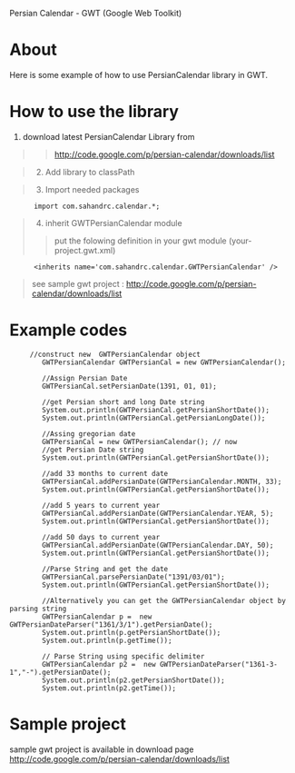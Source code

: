 Persian Calendar - GWT (Google Web Toolkit)

# About #

Here is some example of how to use PersianCalendar library in GWT.

# How to use the library #

  1. download latest PersianCalendar Library from
> > http://code.google.com/p/persian-calendar/downloads/list



> 2) Add library to classPath


> 3) Import needed packages
```
      import com.sahandrc.calendar.*;
```
> 4) inherit GWTPersianCalendar module
> > put the folowing definition in your gwt module (your-project.gwt.xml)

```
      <inherits name='com.sahandrc.calendar.GWTPersianCalendar' />
```


> see sample gwt project :
> http://code.google.com/p/persian-calendar/downloads/list

# Example codes #

```
     //construct new  GWTPersianCalendar object
        GWTPersianCalendar GWTPersianCal = new GWTPersianCalendar();
        
        //Assign Persian Date
        GWTPersianCal.setPersianDate(1391, 01, 01);

        //get Persian short and long Date string
        System.out.println(GWTPersianCal.getPersianShortDate());
        System.out.println(GWTPersianCal.getPersianLongDate());
        
        //Assing gregorian date
        GWTPersianCal = new GWTPersianCalendar(); // now
        //get Persian Date string
        System.out.println(GWTPersianCal.getPersianShortDate());
        
        //add 33 months to current date
        GWTPersianCal.addPersianDate(GWTPersianCalendar.MONTH, 33);
        System.out.println(GWTPersianCal.getPersianShortDate());

        //add 5 years to current year
        GWTPersianCal.addPersianDate(GWTPersianCalendar.YEAR, 5);
        System.out.println(GWTPersianCal.getPersianShortDate());

        //add 50 days to current year
        GWTPersianCal.addPersianDate(GWTPersianCalendar.DAY, 50);
        System.out.println(GWTPersianCal.getPersianShortDate());

        //Parse String and get the date
        GWTPersianCal.parsePersianDate("1391/03/01");
        System.out.println(GWTPersianCal.getPersianShortDate());

        //Alternatively you can get the GWTPersianCalendar object by parsing string
        GWTPersianCalendar p =  new GWTPersianDateParser("1361/3/1").getPersianDate();
        System.out.println(p.getPersianShortDate());
        System.out.println(p.getTime());

        // Parse String using specific delimiter
        GWTPersianCalendar p2 =  new GWTPersianDateParser("1361-3-1","-").getPersianDate();
        System.out.println(p2.getPersianShortDate());
        System.out.println(p2.getTime());
```

# Sample project #
sample gwt project is available in download page
http://code.google.com/p/persian-calendar/downloads/list